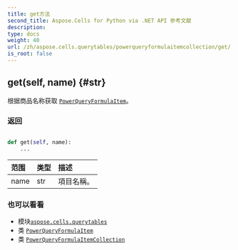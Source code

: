 ```yaml
---
title: get方法
second_title: Aspose.Cells for Python via .NET API 参考文献
description:
type: docs
weight: 40
url: /zh/aspose.cells.querytables/powerqueryformulaitemcollection/get/
is_root: false
---
```

##  get(self, name) {#str}
根据商品名称获取 [`PowerQueryFormulaItem`](/cells/python-net/zh/aspose.cells.querytables/powerqueryformulaitem)。


### 返回




```python

def get(self, name):
    ...
```


|范围|类型|描述|
| :- | :- | :- |
| name | str |項目名稱。|



### 也可以看看
* 模块[`aspose.cells.querytables`](../../)
* 类 [`PowerQueryFormulaItem`](/cells/python-net/zh/aspose.cells.querytables/powerqueryformulaitem)
* 类 [`PowerQueryFormulaItemCollection`](/cells/python-net/zh/aspose.cells.querytables/powerqueryformulaitemcollection)
